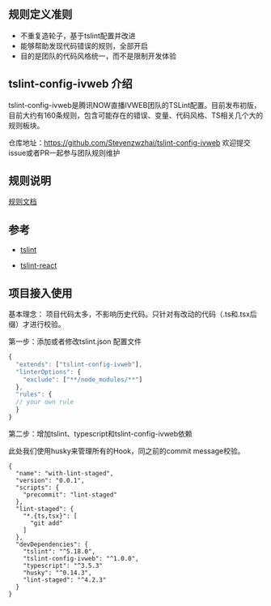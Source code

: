 ## 规则定义准则
* 不重复造轮子，基于tslint配置并改进
* 能够帮助发现代码错误的规则，全部开启
* 目的是团队的代码风格统一，而不是限制开发体验

## tslint-config-ivweb 介绍
 tslint-config-ivweb是腾讯NOW直播IVWEB团队的TSLint配置。目前发布初版，目前大约有160条规则，包含可能存在的错误、变量、代码风格、TS相关几个大的规则板块。

仓库地址：https://github.com/Stevenzwzhai/tslint-config-ivweb
欢迎提交issue或者PR一起参与团队规则维护

## 规则说明

 [规则文档](https://github.com/Stevenzwzhai/tslint-config-ivweb/blob/master/docs/rule.md)

## 参考

- [tslint](https://palantir.github.io/tslint/)

- [tslint-react](https://github.com/palantir/tslint-react)

## 项目接入使用

基本理念： 项目代码太多，不影响历史代码。只针对有改动的代码（.ts和.tsx后缀）才进行校验。

第一步：添加或者修改tslint.json 配置文件

``` javascript
{
  "extends": ["tslint-config-ivweb"],
  "linterOptions": {
    "exclude": ["**/node_modules/**"]
  },
  "rules": {
  // your own rule
  }
}
```

第二步：增加tslint、typescript和tslint-config-ivweb依赖

此处我们使用husky来管理所有的Hook，同之前的commit message校验。

```
{
  "name": "with-lint-staged",
  "version": "0.0.1",
  "scripts": {
    "precommit": "lint-staged"
  },
  "lint-staged": {
    "*.{ts,tsx}": [
      "git add"
    ]
  },
  "devDependencies": {
    "tslint": "^5.18.0",
    "tslint-config-ivweb": "^1.0.0",
    "typescript": "^3.5.3"
    "husky": "^0.14.3",
    "lint-staged": "^4.2.3"
  }
}
```
